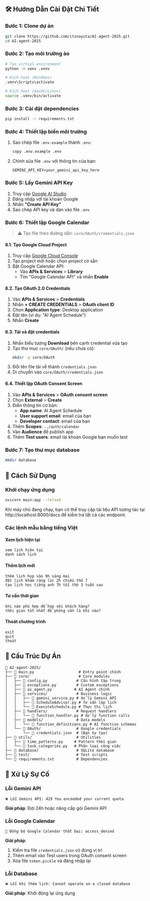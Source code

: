 ## 🛠️ Hướng Dẫn Cài Đặt Chi Tiết

### Bước 1: Clone dự án
```bash
git clone https://github.com/itsnayuta/AI-agent-2025.git
cd AI-agent-2025
```

### Bước 2: Tạo môi trường ảo
```bash
# Tạo virtual environment
python -m venv .venv

# Kích hoạt (Windows)
.venv\Scripts\activate

# Kích hoạt (macOS/Linux)
source .venv/bin/activate
```

### Bước 3: Cài đặt dependencies
```bash
pip install -r requirements.txt
```

### Bước 4: Thiết lập biến môi trường
1. Sao chép file `.env.example` thành `.env`:
   ```bash
   copy .env.example .env
   ```

2. Chỉnh sửa file `.env` với thông tin của bạn:
   ```env
   GEMINI_API_KEY=your_gemini_api_key_here
   ```

### Bước 5: Lấy Gemini API Key
1. Truy cập [Google AI Studio](https://aistudio.google.com/app/apikey)
2. Đăng nhập với tài khoản Google
3. Nhấn **"Create API Key"**
4. Sao chép API key và dán vào file `.env`

### Bước 6: Thiết lập Google Calendar
> ⚠️ Tạo file theo đường dẫn: `core/OAuth/credentials.json`

#### 6.1. Tạo Google Cloud Project
1. Truy cập [Google Cloud Console](https://console.cloud.google.com/)
2. Tạo project mới hoặc chọn project có sẵn
3. Bật Google Calendar API:
   - Vào **APIs & Services** > **Library**
   - Tìm "Google Calendar API" và nhấn **Enable**

#### 6.2. Tạo OAuth 2.0 Credentials
1. Vào **APIs & Services** > **Credentials**
2. Nhấn **+ CREATE CREDENTIALS** > **OAuth client ID**
3. Chọn **Application type**: Desktop application
4. Đặt tên (ví dụ: "AI Agent Schedule")
5. Nhấn **Create**

#### 6.3. Tải và đặt credentials
1. Nhấn biểu tượng **Download** bên cạnh credential vừa tạo
2. Tạo thư mục `core/OAuth/` (nếu chưa có):
   ```bash
   mkdir -p core/OAuth
   ```
3. Đổi tên file tải về thành `credentials.json`
4. Di chuyển vào `core/OAuth/credentials.json`

#### 6.4. Thiết lập OAuth Consent Screen
1. Vào **APIs & Services** > **OAuth consent screen**
2. Chọn **External** > **Create**
3. Điền thông tin cơ bản:
   - **App name**: AI Agent Schedule
   - **User support email**: email của bạn
   - **Developer contact**: email của bạn
4. Thêm **Scopes**: `../auth/calendar`
5. Vào **Audience** để publish app 
6. Thêm **Test users**: email tài khoản Google bạn muốn test

### Bước 7: Tạo thư mục database
```bash
mkdir database
```

## 🚀 Cách Sử Dụng

### Khởi chạy ứng dụng
```bash
uvicorn main:app --reload
```

Khi máy chủ đang chạy, bạn có thể truy cập tài liệu API tương tác tại http://localhost:8000/docs để kiểm tra tất cả các endpoint.

### Các lệnh mẫu bằng tiếng Việt

#### Xem lịch hiện tại
```
xem lịch hiện tại
danh sách lịch
```

#### Thêm lịch mới
```
thêm lịch họp vào 9h sáng mai
đặt lịch khám răng lúc 2h chiều thứ 7
tạo lịch học tiếng anh 7h tối thứ 3 tuần sau
```

#### Tư vấn thời gian
```
khi nào phù hợp để họp với khách hàng?
thời gian tốt nhất để phỏng vấn là khi nào?
```

#### Thoát chương trình
```
exit
quit
thoát
```

## 📁 Cấu Trúc Dự Án

```
📁 AI-agent-2025/
├── 📄 main.py                    # Entry point chính
├── 📁 core/                      # Core modules
│   ├── 📄 config.py             # Cấu hình tập trung
│   ├── 📄 exceptions.py         # Custom exceptions
│   ├── 📄 ai_agent.py          # AI Agent chính
│   ├── 📁 services/             # Business logic
│   │   ├── 📄 gemini_service.py # Xử lý Gemini API
│   │   ├── 📄 ScheduleAdvisor.py # Tư vấn lập lịch
│   │   └── 📄 ExecuteSchedule.py # Thực thi lịch
│   ├── 📁 handlers/             # Request handlers
│   │   └── 📄 function_handler.py # Xử lý function calls
│   ├── 📁 models/               # Data models
│   │   └── 📄 function_definitions.py # AI function schemas
│   └── 📁 OAuth/                # Google credentials
│       └── 📄 credentials.json  # (Bạn tự tạo)
├── 📁 utils/                    # Utilities
│   ├── 📄 time_patterns.py     # Pattern thời gian
│   └── 📄 task_categories.py   # Phân loại công việc
├── 📁 database/                 # SQLite database
├── 📁 test/                     # Test scripts
└── 📄 requirements.txt          # Dependencies
```

## 🔧 Xử Lý Sự Cố

### Lỗi Gemini API
```
❌ Lỗi Gemini API: 429 You exceeded your current quota
```
**Giải pháp**: Đợi 24h hoặc nâng cấp gói Gemini API

### Lỗi Google Calendar
```
🔶 Đồng bộ Google Calendar thất bại: access_denied
```
**Giải pháp**: 
1. Kiểm tra file `credentials.json` có đúng vị trí
2. Thêm email vào Test users trong OAuth consent screen
3. Xóa file `token.pickle` và đăng nhập lại

### Lỗi Database
```
❌ Lỗi khi thêm lịch: Cannot operate on a closed database
```
**Giải pháp**: Khởi động lại ứng dụng

